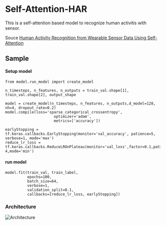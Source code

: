 # Self-Attention-HAR
This is a self-attention based model to recognize human activitis with sensor.

Souce  [Human Activity Recognition from Wearable Sensor Data Using Self-Attention](https://github.com/saif-mahmud/self-attention-HAR)

## Sample
#### Setup model
```
from model.run_model import create_model

n_timesteps, n_features, n_outputs = train_val.shape[1], train_val.shape[2], output_shape

model = create_model(n_timesteps, n_features, n_outputs,d_model=128, nh=4, dropout_rate=0.2)
model.compile(loss='sparse_categorical_crossentropy', 
                      optimizer='adam', 
                      metrics=['accuracy'])

earlyStopping = tf.keras.callbacks.EarlyStopping(monitor='val_accuracy', patience=5, verbose=1, mode='max')
reduce_lr_loss = tf.keras.callbacks.ReduceLROnPlateau(monitor='val_loss',factor=0.1,patience=4,verbose=1,min_delta=1e-4,mode='min')
```

#### run model
```
model.fit(train_val, train_label,
          epochs=100,
          batch_size=64,
          verbose=1,
          validation_split=0.1,
          callbacks=[reduce_lr_loss, earlyStopping])
```


### Architecture
![Architecture](/img/self-attention_arch.png) 